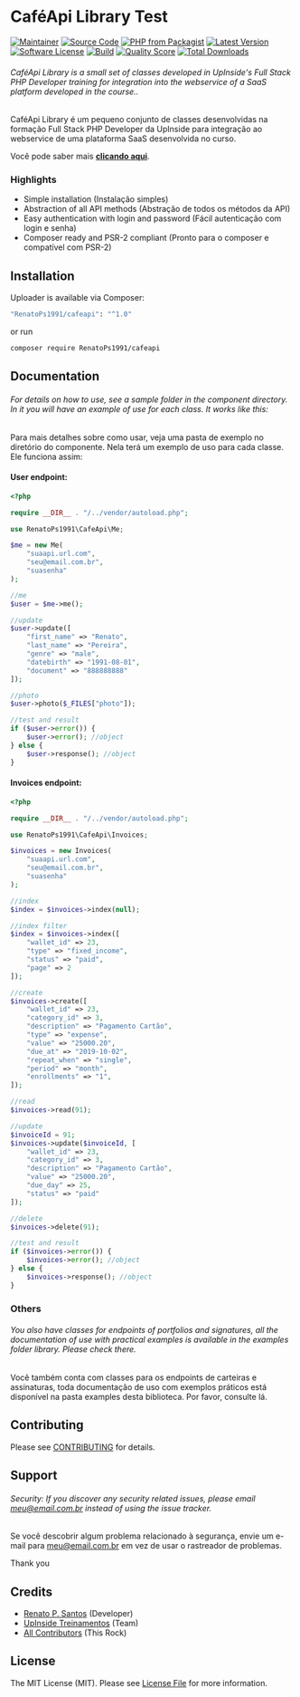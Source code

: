 # CaféApi Library Test

[![Maintainer](http://img.shields.io/badge/maintainer-@renatoskt21-blue.svg?style=flat-square)](https://twitter.com/renatoskt21)
[![Source Code](http://img.shields.io/badge/source-RenatoPs1991/cafeapi-blue.svg?style=flat-square)](https://github.com/RenatoPs1991/cafeapi)
[![PHP from Packagist](https://img.shields.io/packagist/php-v/RenatoPs1991/cafeapi.svg?style=flat-square)](https://packagist.org/packages/renatopskt21/cafeapi)
[![Latest Version](https://img.shields.io/github/release/RenatoPs1991/cafeapi.svg?style=flat-square)](https://github.com/RenatoPs1991/cafeapi/releases)
[![Software License](https://img.shields.io/badge/license-MIT-brightgreen.svg?style=flat-square)](LICENSE)
[![Build](https://img.shields.io/scrutinizer/build/g/RenatoPs1991/cafeapi.svg?style=flat-square)](https://scrutinizer-ci.com/g/RenatoPs1991/cafeapi)
[![Quality Score](https://img.shields.io/scrutinizer/g/RenatoPs1991/cafeapi.svg?style=flat-square)](https://scrutinizer-ci.com/g/RenatoPs1991/cafeapi)
[![Total Downloads](https://img.shields.io/packagist/dt/RenatoPs1991/cafeapi.svg?style=flat-square)](https://packagist.org/packages/renatopskt21/cafeapi)

###### CaféApi Library is a small set of classes developed in UpInside's Full Stack PHP Developer training for integration into the webservice of a SaaS platform developed in the course..

CaféApi Library é um pequeno conjunto de classes desenvolvidas na formação Full Stack PHP Developer da UpInside para integração ao webservice de uma plataforma SaaS desenvolvida no curso.

Você pode saber mais **[clicando aqui](https://www.renatodesenvolvedor.com.br/api/cafeapi)**.

### Highlights

- Simple installation (Instalação simples)
- Abstraction of all API methods (Abstração de todos os métodos da API)
- Easy authentication with login and password (Fácil autenticação com login e senha)
- Composer ready and PSR-2 compliant (Pronto para o composer e compatível com PSR-2)

## Installation

Uploader is available via Composer:

```bash
"RenatoPs1991/cafeapi": "^1.0"
```

or run

```bash
composer require RenatoPs1991/cafeapi
```

## Documentation

###### For details on how to use, see a sample folder in the component directory. In it you will have an example of use for each class. It works like this:

Para mais detalhes sobre como usar, veja uma pasta de exemplo no diretório do componente. Nela terá um exemplo de uso para cada classe. Ele funciona assim:

#### User endpoint:

```php
<?php

require __DIR__ . "/../vendor/autoload.php";

use RenatoPs1991\CafeApi\Me;

$me = new Me(
    "suaapi.url.com",
    "seu@email.com.br",
    "suasenha"
);

//me
$user = $me->me();

//update
$user->update([
    "first_name" => "Renato",
    "last_name" => "Pereira",
    "genre" => "male",
    "datebirth" => "1991-08-01",
    "document" => "888888888"
]);

//photo
$user->photo($_FILES["photo"]);

//test and result
if ($user->error()) {
    $user->error(); //object
} else {
    $user->response(); //object
}
```

#### Invoices endpoint:

```php
<?php

require __DIR__ . "/../vendor/autoload.php";

use RenatoPs1991\CafeApi\Invoices;

$invoices = new Invoices(
    "suaapi.url.com",
    "seu@email.com.br",
    "suasenha"
);

//index
$index = $invoices->index(null);

//index filter
$index = $invoices->index([
    "wallet_id" => 23,
    "type" => "fixed_income",
    "status" => "paid",
    "page" => 2
]);

//create
$invoices->create([
    "wallet_id" => 23,
    "category_id" => 3,
    "description" => "Pagamento Cartão",
    "type" => "expense",
    "value" => "25000.20",
    "due_at" => "2019-10-02",
    "repeat_when" => "single",
    "period" => "month",
    "enrollments" => "1",
]);

//read
$invoices->read(91);

//update
$invoiceId = 91;
$invoices->update($invoiceId, [
    "wallet_id" => 23,
    "category_id" => 3,
    "description" => "Pagamento Cartão",
    "value" => "25000.20",
    "due_day" => 25,
    "status" => "paid"
]);

//delete
$invoices->delete(91);

//test and result
if ($invoices->error()) {
    $invoices->error(); //object
} else {
    $invoices->response(); //object
}
```

### Others

###### You also have classes for endpoints of portfolios and signatures, all the documentation of use with practical examples is available in the examples folder library. Please check there.

Você também conta com classes para os endpoints de carteiras e assinaturas, toda documentação de uso com exemplos práticos está disponível na pasta examples desta biblioteca. Por favor, consulte lá.

## Contributing

Please see [CONTRIBUTING](https://github.com/RenatoPs1991/uploader/blob/master/CONTRIBUTING.md) for details.

## Support

###### Security: If you discover any security related issues, please email meu@email.com.br instead of using the issue tracker.

Se você descobrir algum problema relacionado à segurança, envie um e-mail para meu@email.com.br em vez de usar o rastreador de problemas.

Thank you

## Credits

- [Renato P. Santos](https://github.com/RenatoPs1991) (Developer)
- [UpInside Treinamentos](https://github.com/robsonvleite) (Team)
- [All Contributors](https://github.com/RenatoPs1991/cafeapi/contributors) (This Rock)

## License

The MIT License (MIT). Please see [License File](https://github.com/RenatoPs1991/cafeapi/blob/master/LICENSE) for more information.